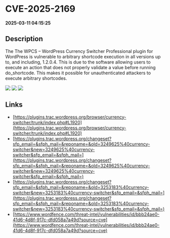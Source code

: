 # CVE-2025-2169

**2025-03-11 04:15:25**

## Description
The The WPCS – WordPress Currency Switcher Professional plugin for WordPress is vulnerable to arbitrary shortcode execution in all versions up to, and including, 1.2.0.4. This is due to the software allowing users to execute an action that does not properly validate a value before running do_shortcode. This makes it possible for unauthenticated attackers to execute arbitrary shortcodes.

![](https://img.shields.io/static/v1?label=Score&message=7.3&color=red)
![](https://img.shields.io/static/v1?label=Severity&message=HIGH&color=red)
![](https://img.shields.io/static/v1?label=CWE&message=RCE&color=green)

## Links
- [https://plugins.trac.wordpress.org/browser/currency-switcher/trunk/index.php#L1920](https://plugins.trac.wordpress.org/browser/currency-switcher/trunk/index.php#L1920)
- [https://plugins.trac.wordpress.org/changeset?sfp_email=&sfph_mail=&reponame=&old=3249625%40currency-switcher&new=3249625%40currency-switcher&sfp_email=&sfph_mail=](https://plugins.trac.wordpress.org/changeset?sfp_email=&sfph_mail=&reponame=&old=3249625%40currency-switcher&new=3249625%40currency-switcher&sfp_email=&sfph_mail=)
- [https://plugins.trac.wordpress.org/changeset?sfp_email=&sfph_mail=&reponame=&old=3253183%40currency-switcher&new=3253183%40currency-switcher&sfp_email=&sfph_mail=](https://plugins.trac.wordpress.org/changeset?sfp_email=&sfph_mail=&reponame=&old=3253183%40currency-switcher&new=3253183%40currency-switcher&sfp_email=&sfph_mail=)
- [https://www.wordfence.com/threat-intel/vulnerabilities/id/bbb24ae0-41d6-4d8f-917c-dfd058a7a49d?source=cve](https://www.wordfence.com/threat-intel/vulnerabilities/id/bbb24ae0-41d6-4d8f-917c-dfd058a7a49d?source=cve)
